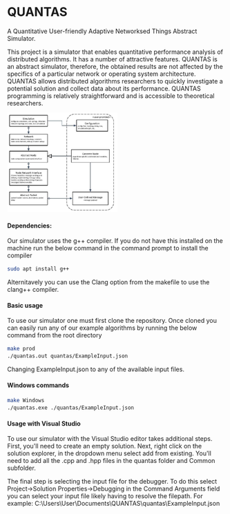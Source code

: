 # QUANTAS
A Quantitative User-friendly Adaptive Networksed Things Abstract Simulator.

This project is a simulator that enables quantitative performance analysis of distributed algorithms. It has a number of attractive features. QUANTAS is an abstract simulator, therefore, the obtained results are not affected by the specifics of a particular network or operating system architecture. QUANTAS allows distributed algorithms researchers to quickly investigate a potential solution  and collect data about its performance. QUANTAS programming is relatively straightforward and is accessible to theoretical researchers. 

<img src="Documentation/abstract%20sim%20draw.pptx.jpg" alt="System Diagram" style="zoom: 33%;" />

#### Dependencies:

Our simulator uses the g++ compiler. If you do not have this installed on the machine run the below command in the command prompt to install the compiler

```sh
sudo apt install g++
```

Alternitavely you can use the Clang option from the makefile to use the clang++ compiler.

#### Basic usage
To use our simulator one must first clone the repository.
Once cloned you can easily run any of our example algorithms by running the below command from the root directory

```sh
make prod
./quantas.out quantas/ExampleInput.json

```

Changing ExampleInput.json to any of the available input files.

#### Windows commands
```sh
make Windows
./quantas.exe ./quantas/ExampleInput.json

```

#### Usage with Visual Studio

To use our simulator with the Visual Studio editor takes additional steps.
First, you'll need to create an empty solution.
Next, right click on the solution explorer, in the dropdown menu select add from existing.
You'll need to add all the .cpp and .hpp files in the quantas folder and Common subfolder.

The final step is selecting the input file for the debugger. 
To do this select Project->Solution Properties->Debugging  in the Command Arguments field you can select your input file likely having to resolve the filepath. For example: C:\Users\User\Documents\QUANTAS\quantas\ExampleInput.json
